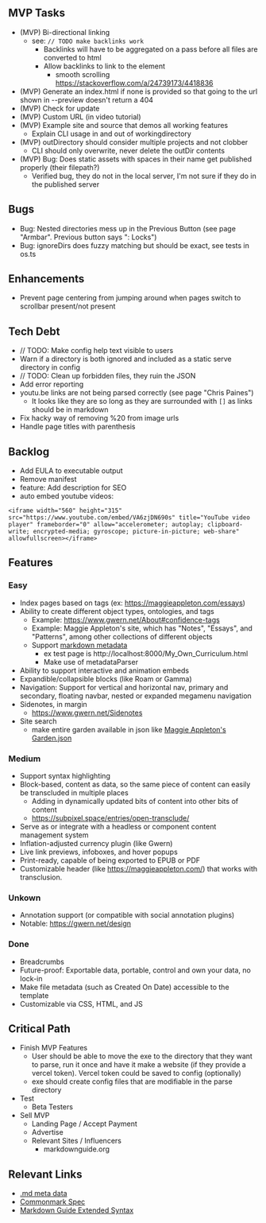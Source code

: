 ## MVP Tasks
- (MVP) Bi-directional linking
    - see: `// TODO make backlinks work`
        - Backlinks will have to be aggregated on a pass before all files are converted to html
        - Allow backlinks to link to the element
            - smooth scrolling https://stackoverflow.com/a/24739173/4418836
- (MVP) Generate an index.html if none is provided so that going to the url shown in --preview doesn't return a 404
- (MVP) Check for update
- (MVP) Custom URL (in video tutorial)
- (MVP) Example site and source that demos all working features
    - Explain CLI usage in and out of workingdirectory
- (MVP) outDirectory should consider multiple projects and not clobber
    - CLI should only overwrite, never delete the outDir contents
- (MVP) Bug: Does static assets with spaces in their name get published properly (their filepath?)
    - Verified bug, they do not in the local server, I'm not sure if they do in the published server

## Bugs
- Bug: Nested directories mess up in the Previous Button (see page "Armbar". Previous button says ": Locks")
- Bug: ignoreDirs does fuzzy matching but should be exact, see tests in os.ts

## Enhancements
- Prevent page centering from jumping around when pages switch to scrollbar present/not present
## Tech Debt
- // TODO: Make config help text visible to users
- Warn if a directory is both ignored and included as a static serve directory in config
- // TODO: Clean up forbidden files, they ruin the JSON
- Add error reporting
- youtu.be links are not being parsed correctly (see page "Chris Paines")
    - It looks like they are so long as they are surrounded with `[]` as links should be in markdown
- Fix hacky way of removing %20 from image urls
- Handle page titles with parenthesis


## Backlog
- Add EULA to executable output
- Remove manifest
- feature: Add <meta> description for SEO
- auto embed youtube videos:
```
<iframe width="560" height="315" src="https://www.youtube.com/embed/VA6zjDN690s" title="YouTube video player" frameborder="0" allow="accelerometer; autoplay; clipboard-write; encrypted-media; gyroscope; picture-in-picture; web-share" allowfullscreen></iframe>
```

## Features
### Easy
- Index pages based on tags (ex: https://maggieappleton.com/essays)
- Ability to create different object types, ontologies, and tags
    - Example: https://www.gwern.net/About#confidence-tags
    - Example: Maggie Appleton's site, which has "Notes", "Essays", and "Patterns", among other collections of different objects
    - Support [markdown metadata](https://help.obsidian.md/Editing+and+formatting/Properties) 
        - ex test page is http://localhost:8000/My_Own_Curriculum.html
        - Make use of metadataParser
- Ability to support interactive and animation embeds
- Expandible/collapsible blocks (like Roam or Gamma)
- Navigation: Support for vertical and horizontal nav, primary and secondary, floating navbar, nested or expanded megamenu navigation
- Sidenotes, in margin
    - https://www.gwern.net/Sidenotes
- Site search
    - make entire garden available in json like [Maggie Appleton's Garden.json](https://maggieappleton.com/_next/data/yUhDOUNEYA1W3PsJNBhvU/garden.json)
### Medium
- Support syntax highlighting
- Block-based, content as data, so the same piece of content can easily be transcluded in multiple places
    - Adding in dynamically updated bits of content into other bits of content
    - https://subpixel.space/entries/open-transclude/
- Serve as or integrate with a headless or component content management system
- Inflation-adjusted currency plugin (like Gwern)
- Live link previews, infoboxes, and hover popups
- Print-ready, capable of being exported to EPUB or PDF
- Customizable header (like https://maggieappleton.com/) that works with transclusion.
### Unkown
- Annotation support (or compatible with social annotation plugins)
- Notable: https://gwern.net/design
### Done
- Breadcrumbs
- Future-proof: Exportable data, portable, control and own your data, no lock-in
- Make file metadata (such as Created On Date) accessible to the template
- Customizable via CSS, HTML, and JS

## Critical Path
- Finish MVP Features
    - User should be able to move the exe to the directory that they want to parse, run it once and have it make a website (if they provide a vercel token).  Vercel token could be saved to config (optionally)
    - exe should create config files that are modifiable in the parse directory
- Test
    - Beta Testers
- Sell MVP
    - Landing Page / Accept Payment
    - Advertise
    - Relevant Sites / Influencers
        - markdownguide.org

## Relevant Links
- [.md meta data](https://help.obsidian.md/Editing+and+formatting/Properties)
- [Commonmark Spec](https://spec.commonmark.org/0.30/)
- [Markdown Guide Extended Syntax](https://www.markdownguide.org/extended-syntax/)